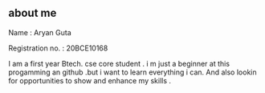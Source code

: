## about me

Name : Aryan Guta

Registration no. : 20BCE10168

I am a first year Btech. cse core  student . i m just a beginner at this progamming an github .but i want to learn everything i can. And also lookin for opportunities to 
show and enhance my skills .

